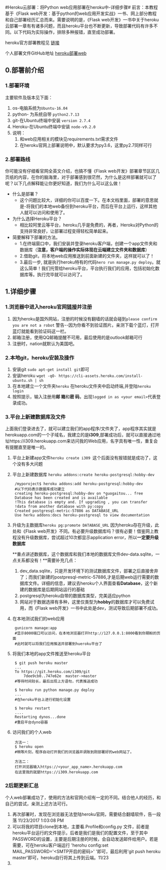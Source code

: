 #Heroku云部署：将Python web应用部署在heroku中-详细步骤#
前言：本教程基于《Flask web开发：基于python的web应用开发实战》一书、网上部分教程和自己部署经历汇总而来。需要说明的是，《Flask web开发》一书中关于heroku云部署一章有有诸多问题，而且heroku平台也不断更新，导致部署代码有许多不同。以下代码为实际操作，排除多种报错，直至成功部署。

heroku官方部署教程见 [链接](链接 "https://devcenter.heroku.com/articles/getting-started-
with-python#introduction")

个人部署文件GitHub地址 [heroku部署web](heroku部署web "https://github.com/lq-jarhead/heroku")
## 0.部署前介绍 ##
### 1.部署环境 ###
主要软件及版本见下面：

1. os-电脑系统为`Ubuntu-16.04`
2. python- 为系统自带 `python2.7.13`
3. git-在Ubuntu终端中安装 `version 2.7.4`
4. Heroku-在Ubuntu终端中安装 `node-v9.2.0`
6. 说明：
	1. 和web应用相关的模块见requirements.txt需求文件
	2. 在heroku官网上部署说明中，默认要求为py3.6，这里py2.7同样可行

### 2.部署路线 ###
你可能没有仔细看官网全英文介绍，也搞不懂《Flask web开发》部署章节区区几页纸的内容，在你的脑海里，对于部署感到很茫然，为什么是这样部署就可以了呢？以下几点解释能让你更好知道，我们为什么可以这么做！

- 什么是部署？
	- 这个问题比较大，详细的你可以百度一下。在本文档里面，部署的意思就是-将我们的本地web备份到heroku平台，而后在平台上运行，这样其他人就可以访问和使用了。
- 为什么选择Heroku平台？
	- 相比较阿里云等平台，heroku几乎是免费的，再者，Heroku对Python的支持非常良好，让部署过程变得轻松简单起来。
- 简要解释下部署的方法。
	-  1.在终端窗口中，我们安装并登录heroku客户端，创建一个app文件夹和数据库（**注意，客户端的操作实际体现在云端建立文件夹和数据库**）
	-  2.借助git，将本地web应用推送到前面新建的文件夹，这样就可以了！
	-  3.最后一步, 就是执行heroku特有的代码`hero run manage.py deploy`。就这么简单！我们托管给heroku平台，平台执行我们的应用，包括初始化数据库等。执行完毕就可以访问了。

## 1.详细步骤 ##
### 1.浏览器中进入heroku官网[链接](链接 "https://dashboard.heroku.com/")并注册 ###
1. 因为heroku是国外网站，注册的时候没有翻墙的话就会碰到`please confirm you are not a robot` 警告--因为你看不到验证图片。亲测下载个蓝灯，打开蓝灯就能看到验证码这一栏。
2. 邮箱注册，使用QQ邮箱提醒不可用，最后使用的是outlook邮箱可行
3. 注册时，nation就默认为美国吧。

### 2.本地git，heroku安装及操作 ###
1. 安装git  `sudo apt-get install git`即可
2. 安装heroku  `wget -qO- https://cli-assets.heroku.com/install-ubuntu.sh | sh`
3. 在本地建立一个文件夹`heroku` 在heroku文件夹中启动终端,并登陆`heroku login`
4. 按照提示，输入注册用**邮 箱**和**密 码**，出现`logged in as <your email>`代表登录成功。

### 3.平台上新建数据库及文件 ###
上面我们登录进去了，就可以建立我们的app程序/文件夹了，app程序其实就是herokuapp.com的一个子域名，我建立的是**i309**,部署成功后，就可以直接通过地址https://i309.herokuapp.com来访问我的Web应用，名字具有唯一性，重复会有提醒直至是唯一的。

1. 平台上新建app文件`heroku create i309 `这个后面没有报错就是成功了，这个没有多大问题
2. 平台上新建数据库 `heroku addons:create heroku-postgresql:hobby-dev`
		
		/myporoject$ heroku addons:add heroku-postgresql:hobby-dev
		#以下代码表示数据库成功建立
		creating heroku-postgresql:hobby-dev on *guogaitou... free
		Database has been created and is available
		!This database is empty and. If upgrading , you can transfer
		!data from another database with py:copy
		Created postgresql-metric-57886 as DATABASE_URL
		Use herku addons:docs heroku-postgresql to view documentation

3. 升级为主数据库`heroku pg:promote DATABASE_URL` 因为heroku存在升级，此处和《Flask web开发》不同。有必要升级数据库吗？很有必要！借鉴网上教程没有升级数据库，尝试超过10次都显示application error，所以**一定要升级数据库**
		
	**重点讲述数据库，这个数据库和我们本地的数据库文件dev-data.sqlite，一点关系都没有！**需要补充几点：

	1. dev_data.sqlite，只是开发环境下的测试数据库文件，部署之后直接舍弃了；而我们新建的postpresql-metric-57886,才是后期web运行需要的数据库文件。详细的信息，建议去heroku个人界面查看**Database**，这个新建的数据库是后期网站运行的基础
	1. postgresql为heroku自带的数据库类型，完美适应python
	2. 网站对于数据选择有多种，这里仅类型为**hobby**的数据库才可以免费试用，而《Flask web开发》一书中此处是dev，测试导致后期部署不成功。

4. 在本地测试我们的web应用

		gunicorn manage:app
		#显示8000端口可以访问，在本地浏览器打开http://127.0.0.1:8000看到你期盼的页面
		#此时就可以将我们应用推送并部署到hueroku平台了
4. 将我们本地的app文件推送至heroku平台
	
	
		$ git push heroku master 
		...
		To https://git.heroku.com/i309/git
			7dee9cb0..747e62e  master->master
		#等待时间较长，最后出现上方语句，代表推送成功
		
		$ heroku run python manage.py deploy
		...
		#在heroku平台上进行初始化设置
		
		$ heroku restart 
		....
		Restarting dynos...done
		#重启平台dyno容器
6. 访问我们的个人web

		方法一：
		$ heroku open 
		#稍等片刻，程序自动打开我们的浏览器并调账到刚部署好的web网站了。

		方法二：
		打开浏览器输入https://<your_app_name>.herokuapp.com
		在这里我的就是https://i309.herokuapp.com
		
### 2后期更新汇总 ###
个人web部署成功了，使用的方法和官网介绍有一定的不同。结合他人的经历，和自己的尝试，亲测上述方法可行。

1. 再次部署时，发现在浏览器无法登陆heroku官网，需要结合翻墙软件，告一段落  11/23/2017 1:03:08 PM 
2. 可以将我的项目clone到本地，主要看.Profile和config.py 文件，前者是heroku平台运行的文件提示，后者是我们是我们的配置文件，至于其中PASSWORD的设置，主要是后期注册的时候，会自动发送邮件给用户。若是需要，可在heroku客户端运行 'herohu config:set MAIL_PASSWORD='<SMTP开启的密码>' '即可，最后利用'git push heroku master'即可，heroku自行将其上传到云端。11/23
3. 
